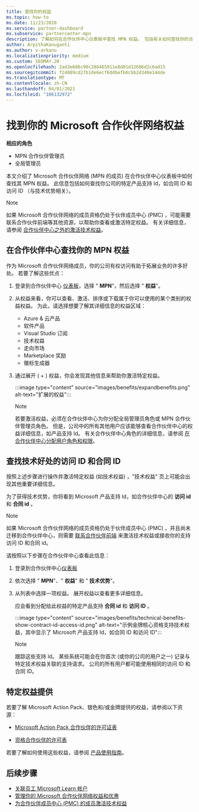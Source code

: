 ```yaml
---
title: 查找你的权益
ms.topic: how-to
ms.date: 11/23/2020
ms.service: partner-dashboard
ms.subservice: partnercenter-mpn
description: 了解如何在合作伙伴中心仪表板中查找 MPN 权益。 包括有关如何查找你的访问 ID 和合同 ID 以获得技术优势的信息。
author: ArpithaKanuganti
ms.author: v-arkanu
ms.localizationpriority: medium
ms.custom: SEOMAY.20
ms.openlocfilehash: 2ad3e686c90c286465911e8d01d12686d2c6ad15
ms.sourcegitcommit: f24089cd27b1de6ecf6ddbefb6cbb2d340e144de
ms.translationtype: MT
ms.contentlocale: zh-CN
ms.lasthandoff: 04/01/2021
ms.locfileid: "106132972"
---
```

# <a name="locate-your-microsoft-partner-network-benefits"></a>找到你的 Microsoft 合作伙伴网络权益 

**相应的角色**

- MPN 合作伙伴管理员
- 全局管理员

本文介绍了 Microsoft 合作伙伴网络 (MPN 的成员) 在合作伙伴中心仪表板中如何查找其 MPN 权益。 此信息包括如何查找你公司的特定产品支持 Id，如合同 ID 和访问 ID （与技术优势相关）。

>[!NOTE]
> 如果 Microsoft 合作伙伴网络的成员资格仍处于伙伴成员中心 (PMC) ，可能需要联系合作伙伴前端等其他资源，以帮助你查看或激活特定权益。 有关详细信息，请参阅 [合作伙伴中心之外的激活技术权益](partner-membership-center-tech-benefits-activate.md)。

## <a name="find-your-mpn-benefits-in-partner-center"></a>在合作伙伴中心查找你的 MPN 权益

作为 Microsoft 合作伙伴网络成员，你的公司有权访问有助于拓展业务的许多好处。 若要了解这些优点：

1. 登录到合作伙伴中心 [仪表板](https://partner.microsoft.com/dashboard/home)，选择 " **MPN**"，然后选择 " **权益**"。

2. 从权益来看，你可以查看、激活、排序或下载属于你可以使用的某个类别的权益权益。 为此，请选择想要了解其详细信息的权益区域：

   - Azure & 云产品
   - 软件产品
   - Visual Studio 订阅
   - 技术权益
   - 走向市场
   - Marketplace 奖励
   - 徽标生成器

3. 通过展开 ( + ) 权益，你会发现其他信息来帮助你激活特定权益。

   :::image type="content" source="images/benefits/expandbenefits.png" alt-text="扩展的权益":::

   > [!NOTE]
   > 若要激活权益，必须在合作伙伴中心为你分配全局管理员角色或 MPN 合作伙伴管理员角色。 但是，公司中的所有其他用户应该能够查看合作伙伴中心的权益详细信息，如产品支持 Id。 有关合作伙伴中心角色的详细信息，请参阅 [在合作伙伴中心分配用户角色和权限](permissions-overview.md)。

## <a name="find-access-id-and-contract-id-for-technical-benefits"></a>查找技术好处的访问 ID 和合同 ID

按照上述步骤进行操作并激活特定权益 (如技术权益) ，"技术权益" 页上可能会出现其他重要详细信息。

为了获得技术优势，你将看到 Microsoft 产品支持 Id，如合作伙伴中心的 **访问 id** 和 **合同 id** 。

>[!NOTE]
> 如果 Microsoft 合作伙伴网络的成员资格仍处于伙伴成员中心 (PMC) ，并且尚未迁移到合作伙伴中心，则需要 [联系合作伙伴前端](partner-membership-center-tech-benefits-activate.md) 来激活技术权益或接收你的支持访问 ID 和合同 id。

 请按照以下步骤在合作伙伴中心查看此信息：

1. 登录到合作伙伴中心[仪表板](https://partner.microsoft.com/dashboard/home)

2. 依次选择 " **MPN**"、" **权益**" 和 " **技术优势**"。

3. 从列表中选择一项权益。 展开权益以查看更多详细信息。 

   应会看到分配给此权益的特定产品支持 **合同 id** 和 **访问 ID** 。  

   :::image type="content" source="images/benefits/technical-benefits-show-contract-id-access-id.png" alt-text="示例金牌核心资格支持技术权益，其中显示了 Microsoft 产品支持 Id，如合同 ID 和访问 ID":::

   > [!NOTE]
   > 跟踪这些支持 Id。 某些系统可能会在你首次 (或你的公司的用户之一) 记录与特定技术权益关联的支持请求。 公司的所有用户都可能使用相同的访问 ID 和合同 ID。

## <a name="specific-benefit-offers"></a>特定权益提供

若要了解 Microsoft Action Pack、银色和/或金牌提供的权益，请参阅以下资源：

- [Microsoft Action Pack 合作伙伴的许可证表](https://assetsprod.microsoft.com/en-us/microsoft-action-pack-license-table.pdf)

- [资格合作伙伴的许可表](https://assetsprod.microsoft.com/mpn-maps-software-iur-competency-license-table.docx)

若要了解如何使用这些权益，请参阅 [产品使用指南](https://assets.microsoft.com/MPN-MAPS-Product-Usage-Guide.pdf)。

## <a name="next-steps"></a>后续步骤

- [关联员工 Microsoft Learn 帐户](ms-learn-associate.md)
- [管理你的 Microsoft 合作伙伴网络权益和优惠](manage-your-partner-network-benefits.md)
- [为合作伙伴成员中心 (PMC) 的成员激活技术权益 ](partner-membership-center-tech-benefits-activate.md)